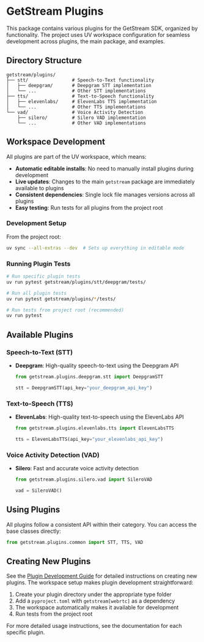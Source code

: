 # GetStream Plugins

This package contains various plugins for the GetStream SDK, organized by functionality. The project uses UV workspace configuration for seamless development across plugins, the main package, and examples.

## Directory Structure

```
getstream/plugins/
├── stt/                # Speech-to-Text functionality
│   ├── deepgram/       # Deepgram STT implementation
│   └── ...             # Other STT implementations
├── tts/                # Text-to-Speech functionality
│   ├── elevenlabs/     # ElevenLabs TTS implementation
│   └── ...             # Other TTS implementations
└── vad/                # Voice Activity Detection
    ├── silero/         # Silero VAD implementation
    └── ...             # Other VAD implementations
```

## Workspace Development

All plugins are part of the UV workspace, which means:
- **Automatic editable installs**: No need to manually install plugins during development
- **Live updates**: Changes to the main `getstream` package are immediately available to plugins
- **Consistent dependencies**: Single lock file manages versions across all plugins
- **Easy testing**: Run tests for all plugins from the project root

### Development Setup

From the project root:
```bash
uv sync --all-extras --dev  # Sets up everything in editable mode
```

### Running Plugin Tests

```bash
# Run specific plugin tests
uv run pytest getstream/plugins/stt/deepgram/tests/

# Run all plugin tests
uv run pytest getstream/plugins/*/tests/

# Run tests from project root (recommended)
uv run pytest
```

## Available Plugins

### Speech-to-Text (STT)

- **Deepgram**: High-quality speech-to-text using the Deepgram API
  ```python
  from getstream.plugins.deepgram.stt import DeepgramSTT

  stt = DeepgramSTT(api_key="your_deepgram_api_key")
  ```

### Text-to-Speech (TTS)

- **ElevenLabs**: High-quality text-to-speech using the ElevenLabs API
  ```python
  from getstream.plugins.elevenlabs.tts import ElevenLabsTTS

  tts = ElevenLabsTTS(api_key="your_elevenlabs_api_key")
  ```

### Voice Activity Detection (VAD)

- **Silero**: Fast and accurate voice activity detection
  ```python
  from getstream.plugins.silero.vad import SileroVAD

  vad = SileroVAD()
  ```

## Using Plugins

All plugins follow a consistent API within their category. You can access the base classes directly:

```python
from getstream.plugins.common import STT, TTS, VAD
```

## Creating New Plugins

See the [Plugin Development Guide](../../ai/instructions/ai-plugin.md) for detailed instructions on creating new plugins. The workspace setup makes plugin development straightforward:

1. Create your plugin directory under the appropriate type folder
2. Add a `pyproject.toml` with `getstream[webrtc]` as a dependency
3. The workspace automatically makes it available for development
4. Run tests from the project root

For more detailed usage instructions, see the documentation for each specific plugin.
